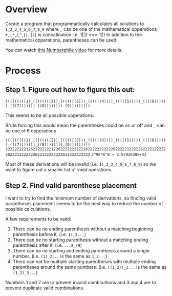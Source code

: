 # Overview

Create a program that programmatically calculates all solutions to `1_2_3_4_5_6_7_8_9` where `_` can be one of the mathematical opperations `+`,`-`,`*`,`/`,`^`,`||`. (`||` is concatination i.e. 1||2 === 12) In addition to the mathematical opperations, parentheses can be used.

You can watch [this Numberphile video](https://www.youtube.com/watch?v=-ruC5A9EzzE) for more details.

# Process

## Step 1. Figure out how to figure this out:
  
`(((((((((1)_((((((((2))_(((((((3)))_((((((4))))_(((((5)))))_((((6))))))_(((7)))))))_((8))))))))_(9)))))))))`
 
This seems to be all possible opperations.

Brute forcing this would mean the parentheses could be on or off and `_` can be one of 6 opperations

`(((((((((1)_((((((((2))_(((((((3)))_((((((4))))_(((((5)))))_((((6))))))_(((7)))))))_((8))))))))_(9)))))))))`
`22222222212622222222122622222221222622222212222622222122222622221222222622212222222622122222222621222222222`
`2^90*6^8 = 2.0792639e+33`

Most of these derivations will be invalid (i.e. `1)_2_3_4_5_6_7_8_9`) so we want to figure out a smaller list of *valid* operations.

## Step 2. Find valid parenthese placement

I want to try to find the minimum number of derivations, so finding valid parantheses placement seems to be the best way to reduce the number of possible calculations.

A few requirements to be valid:

  1. There can be no ending parenthesis without a matching beginning parenthesis before it. (i.e. `1)_2...`)
  2. There can be no starting parenthesis without a matching ending parenthesis after it. (i.e. `...8_(9`)
  3. There can be no starting and ending parenthesis around a single number. (i.e. `(1)_2...` is the same as `1_2...`)
  4. There can not be multiple starting parentheses with multiple ending parentheses around the same numbers. (i.e. `((1_2))_3...` is the same as `(1_2)_3...`)
  
 Numbers 1 and 2 are to prevent invalid combinations and 3 and 4 are to prevent duplicate valid combinations. 
 
 
 
 
